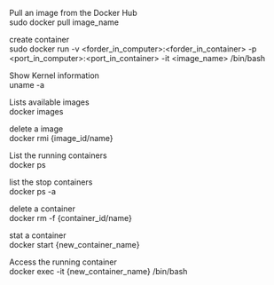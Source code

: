 Pull an image from the Docker Hub\
sudo docker pull image_name

create container\
sudo docker run -v <forder_in_computer>:<forder_in_container> -p <port_in_computer>:<port_in_container> -it <image_name> /bin/bash

Show Kernel information\
uname -a

Lists available images\
docker images

delete a image\
docker rmi {image_id/name}

List the running containers\
docker ps

list the stop containers\
docker ps -a

delete a container\
docker rm -f {container_id/name}

stat a container\
docker start {new_container_name}

Access the running container\
docker exec -it {new_container_name} /bin/bash

